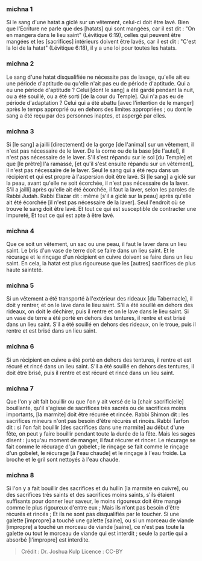 
### michna 1
Si le sang d'une hatat a giclé sur un vêtement, celui-ci doit être lavé. Bien que l'Écriture ne parle que des [hatats] qui sont mangées, car il est dit : "On en mangera dans le lieu saint" (Lévitique 6:19), celles qui peuvent être mangées et les [sacrifices] intérieurs doivent être lavés, car il est dit : "C'est la loi de la hatat" (Lévitique 6:18), il y a une loi pour toutes les hatats.

### michna 2
Le sang d'une hatat disqualifiée ne nécessite pas de lavage, qu'elle ait eu une période d'aptitude ou qu'elle n'ait pas eu de période d'aptitude. Qui a eu une période d'aptitude ? Celui [dont le sang] a été gardé pendant la nuit, ou a été souillé, ou a été sorti [de la cour du Temple]. Qui n'a pas eu de période d'adaptation ? Celui qui a été abattu [avec l'intention de le manger] après le temps approprié ou en dehors des limites appropriées ; ou dont le sang a été reçu par des personnes inaptes, et aspergé par elles.

### michna 3
Si [le sang] a jailli [directement] de la gorge [de l'animal] sur un vêtement, il n'est pas nécessaire de le laver. De la corne ou de la base [de l'autel], il n'est pas nécessaire de le laver. S'il s'est répandu sur le sol [du Temple] et que [le prêtre] l'a ramassé, [et qu'il s'est ensuite répandu sur un vêtement], il n'est pas nécessaire de le laver. Seul le sang qui a été reçu dans un récipient et qui est propre à l'aspersion doit être lavé. Si [le sang] a giclé sur la peau, avant qu'elle ne soit écorchée, il n'est pas nécessaire de la laver. S'il a jailli] après qu'elle ait été écorchée, il faut la laver, selon les paroles de Rabbi Judah. Rabbi Elazar dit : même [s'il a giclé sur la peau] après qu'elle ait été écorchée [il n'est pas nécessaire de la laver]. Seul l'endroit où se trouve le sang doit être lavé. Et tout ce qui est susceptible de contracter une impureté, Et tout ce qui est apte à être lavé.

### michna 4
Que ce soit un vêtement, un sac ou une peau, il faut le laver dans un lieu saint. Le bris d'un vase de terre doit se faire dans un lieu saint. Et le récurage et le rinçage d'un récipient en cuivre doivent se faire dans un lieu saint. En cela, la hatat est plus rigoureuse que les [autres] sacrifices de plus haute sainteté.

### michna 5
Si un vêtement a été transporté à l'extérieur des rideaux [du Tabernacle], il doit y rentrer, et on le lave dans le lieu saint. S'il a été souillé en dehors des rideaux, on doit le déchirer, puis il rentre et on le lave dans le lieu saint. Si un vase de terre a été porté en dehors des tentures, il rentre et est brisé dans un lieu saint. S'il a été souillé en dehors des rideaux, on le troue, puis il rentre et est brisé dans un lieu saint.

### michna 6
Si un récipient en cuivre a été porté en dehors des tentures, il rentre et est récuré et rincé dans un lieu saint. S'il a été souillé en dehors des tentures, il doit être brisé, puis il rentre et est récuré et rincé dans un lieu saint.

### michna 7
Que l'on y ait fait bouillir ou que l'on y ait versé de la [chair sacrificielle] bouillante, qu'il s'agisse de sacrifices très sacrés ou de sacrifices moins importants, [la marmite] doit être récurée et rincée. Rabbi Shimon dit : les sacrifices mineurs n'ont pas besoin d'être récurés et rincés. Rabbi Tarfon dit : si l'on fait bouillir [des sacrifices dans une marmite] au début d'une fête, on peut y faire bouillir pendant toute la durée de la fête. Mais les sages disent : jusqu'au moment de manger, il faut récurer et rincer. Le récurage se fait comme le récurage d'un gobelet ; le rinçage se fait comme le rinçage d'un gobelet, le récurage [à l'eau chaude] et le rinçage à l'eau froide. La broche et le gril sont nettoyés à l'eau chaude.

### michna 8
Si l'on y a fait bouillir des sacrifices et du hullin [la marmite en cuivre], ou des sacrifices très saints et des sacrifices moins saints, s'ils étaient suffisants pour donner leur saveur, le moins rigoureux doit être mangé comme le plus rigoureux d'entre eux ; Mais ils n'ont pas besoin d'être récurés et rincés ; Et ils ne sont pas disqualifiés par le toucher. Si une galette [impropre] a touché une galette [saine], ou si un morceau de viande [impropre] a touché un morceau de viande [saine], ce n'est pas toute la galette ou tout le morceau de viande qui est interdit ; seule la partie qui a absorbé [l'impropre] est interdite.

>Crédit : Dr. Joshua Kulp
>Licence : CC-BY